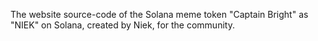 The website source-code of the Solana meme token "Captain Bright" as "NIEK" on Solana, created by Niek, for the community.
